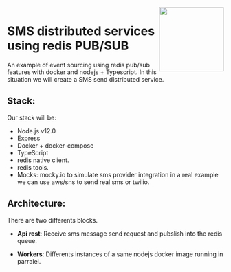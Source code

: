 <img src="https://github.com/damiancipolat/Redis_PUBSUB_node/blob/master/doc/logo.png?raw=true" width="150px" align="right" />

# SMS distributed services using redis PUB/SUB
An example of event sourcing using redis pub/sub features with docker and nodejs + Typescript. In this situation we will create a SMS send distributed service.

## Stack:
Our stack will be:
- Node.js v12.0
- Express
- Docker + docker-compose
- TypeScript
- redis native client.
- redis tools.
- Mocks: mocky.io to simulate sms provider integration in a real example we can use aws/sns to send real sms or twilio.

## Architecture:
There are two differents blocks.
- **Api rest**:
Receive sms message send request and pubslish into the redis queue.

- **Workers**:
Differents instances of a same nodejs docker image running in parralel.
